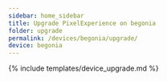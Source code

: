 ```yaml
---
sidebar: home_sidebar
title: Upgrade PixelExperience on begonia
folder: upgrade
permalink: /devices/begonia/upgrade/
device: begonia
---
```

{% include templates/device_upgrade.md %}
